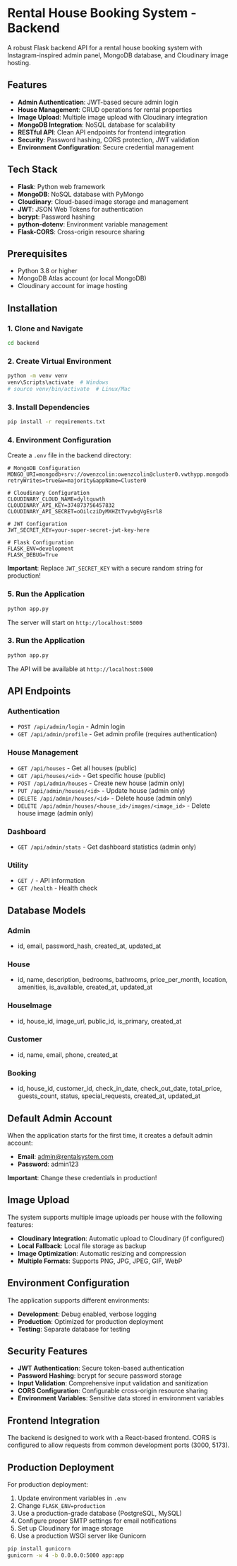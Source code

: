# Rental House Booking System - Backend

A robust Flask backend API for a rental house booking system with Instagram-inspired admin panel, MongoDB database, and Cloudinary image hosting.

## Features

- **Admin Authentication**: JWT-based secure admin login
- **House Management**: CRUD operations for rental properties
- **Image Upload**: Multiple image upload with Cloudinary integration
- **MongoDB Integration**: NoSQL database for scalability
- **RESTful API**: Clean API endpoints for frontend integration
- **Security**: Password hashing, CORS protection, JWT validation
- **Environment Configuration**: Secure credential management

## Tech Stack

- **Flask**: Python web framework
- **MongoDB**: NoSQL database with PyMongo
- **Cloudinary**: Cloud-based image storage and management
- **JWT**: JSON Web Tokens for authentication
- **bcrypt**: Password hashing
- **python-dotenv**: Environment variable management
- **Flask-CORS**: Cross-origin resource sharing

## Prerequisites

- Python 3.8 or higher
- MongoDB Atlas account (or local MongoDB)
- Cloudinary account for image hosting

## Installation

### 1. Clone and Navigate

```bash
cd backend
```

### 2. Create Virtual Environment

```bash
python -m venv venv
venv\Scripts\activate  # Windows
# source venv/bin/activate  # Linux/Mac
```

### 3. Install Dependencies

```bash
pip install -r requirements.txt
```

### 4. Environment Configuration

Create a `.env` file in the backend directory:

```env
# MongoDB Configuration
MONGO_URI=mongodb+srv://owenzcolin:owenzcolin@cluster0.vwthypp.mongodb.net/?retryWrites=true&w=majority&appName=Cluster0

# Cloudinary Configuration
CLOUDINARY_CLOUD_NAME=dyltquwth
CLOUDINARY_API_KEY=374873756457832
CLOUDINARY_API_SECRET=oOilcziDyMXHZtTvywbgVgEsrl8

# JWT Configuration
JWT_SECRET_KEY=your-super-secret-jwt-key-here

# Flask Configuration
FLASK_ENV=development
FLASK_DEBUG=True
```

**Important**: Replace `JWT_SECRET_KEY` with a secure random string for production!

### 5. Run the Application

```bash
python app.py
```

The server will start on `http://localhost:5000`

### 3. Run the Application

```bash
python app.py
```

The API will be available at `http://localhost:5000`

## API Endpoints

### Authentication
- `POST /api/admin/login` - Admin login
- `GET /api/admin/profile` - Get admin profile (requires authentication)

### House Management
- `GET /api/houses` - Get all houses (public)
- `GET /api/houses/<id>` - Get specific house (public)
- `POST /api/admin/houses` - Create new house (admin only)
- `PUT /api/admin/houses/<id>` - Update house (admin only)
- `DELETE /api/admin/houses/<id>` - Delete house (admin only)
- `DELETE /api/admin/houses/<house_id>/images/<image_id>` - Delete house image (admin only)

### Dashboard
- `GET /api/admin/stats` - Get dashboard statistics (admin only)

### Utility
- `GET /` - API information
- `GET /health` - Health check

## Database Models

### Admin
- id, email, password_hash, created_at, updated_at

### House
- id, name, description, bedrooms, bathrooms, price_per_month, location, amenities, is_available, created_at, updated_at

### HouseImage
- id, house_id, image_url, public_id, is_primary, created_at

### Customer
- id, name, email, phone, created_at

### Booking
- id, house_id, customer_id, check_in_date, check_out_date, total_price, guests_count, status, special_requests, created_at, updated_at

## Default Admin Account

When the application starts for the first time, it creates a default admin account:
- **Email**: admin@rentalsystem.com
- **Password**: admin123

**Important**: Change these credentials in production!

## Image Upload

The system supports multiple image uploads per house with the following features:
- **Cloudinary Integration**: Automatic upload to Cloudinary (if configured)
- **Local Fallback**: Local file storage as backup
- **Image Optimization**: Automatic resizing and compression
- **Multiple Formats**: Supports PNG, JPG, JPEG, GIF, WebP

## Environment Configuration

The application supports different environments:
- **Development**: Debug enabled, verbose logging
- **Production**: Optimized for production deployment
- **Testing**: Separate database for testing

## Security Features

- **JWT Authentication**: Secure token-based authentication
- **Password Hashing**: bcrypt for secure password storage
- **Input Validation**: Comprehensive input validation and sanitization
- **CORS Configuration**: Configurable cross-origin resource sharing
- **Environment Variables**: Sensitive data stored in environment variables

## Frontend Integration

The backend is designed to work with a React-based frontend. CORS is configured to allow requests from common development ports (3000, 5173).

## Production Deployment

For production deployment:

1. Update environment variables in `.env`
2. Change `FLASK_ENV=production`
3. Use a production-grade database (PostgreSQL, MySQL)
4. Configure proper SMTP settings for email notifications
5. Set up Cloudinary for image storage
6. Use a production WSGI server like Gunicorn

```bash
pip install gunicorn
gunicorn -w 4 -b 0.0.0.0:5000 app:app
```
